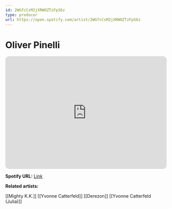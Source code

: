 ```yaml
---
id: 2WGfcCsM2jXRWOZTzFpS6z
type: producer
url: https://open.spotify.com/artist/2WGfcCsM2jXRWOZTzFpS6z
---
```

# Oliver Pinelli

<iframe style="border-radius:12px" src="https://open.spotify.com/embed/artist/2WGfcCsM2jXRWOZTzFpS6z" width="100%" height="352" frameBorder="0" allowfullscreen="" allow="autoplay; clipboard-write; encrypted-media; fullscreen; picture-in-picture" loading="lazy"></iframe>

**Spotify URL:** [Link](https://open.spotify.com/artist/2WGfcCsM2jXRWOZTzFpS6z)

**Related artists:**

[[Mighty K.K.]]
[[Yvonne Catterfeld]]
[[Derezon]]
[[Yvonne Catterfeld (Julia)]]
